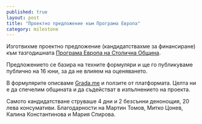 ```yaml
---
published: true
layout: post
title: "Проектно предложение към Програма Европа"
category: milestone
---
```


Изготвихме проектно предложение (кандидатствахме за финансиране) към тазгодишната [Програма Европа на Столична Община](http://www.sofiacouncil.bg/?page=news&id=514).

Предложението се базира на техните формуляри и ще го публикуваме публично на 16 юни, за да не влияем на оценяването.

В формулярите описваме [Grada.me](http://www.grada.me/) и ползите от платформата. Целта ни е да спечелим общината и да съдействат в изпълнението на проекта.

Самото кандидатстване струваше 4 дни и 2 безсънни денонощия, 20 лева консумативи. Благодарности на Мартин Томов, Митко Цонев, Калина Константинова и Мария Спирова.